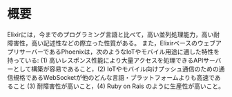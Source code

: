 # 概要

Elixirには，今までのプログラミング言語と比べて，高い並列処理能力，高い耐障害性，高い記述性などの際立った性質がある。
また，ElixirベースのウェブアプリサーバーであるPhoenixは，次のようなIoTやモバイル用途に適した特性を持っている: (1) 高いレスポンス性能により大量アクセスを処理できるAPIサーバーとして構築が容易であること，(2) IoTやモバイル向けプッシュ通信のための通信規格であるWebSocketが他のどんな言語・プラットフォームよりも高速であること (3) 耐障害性が高いこと，(4) Ruby on Rais のように生産性が高いこと。
